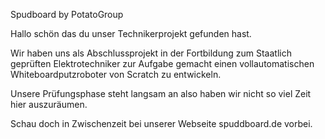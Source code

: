Spudboard by PotatoGroup

Hallo schön das du unser Technikerprojekt gefunden hast.

Wir haben uns als Abschlussprojekt in der Fortbildung zum Staatlich geprüften Elektrotechniker zur Aufgabe gemacht einen vollautomatischen Whiteboardputzroboter von Scratch zu entwickeln.

Unsere Prüfungsphase steht langsam an also haben wir nicht so viel Zeit hier auszuräumen.

Schau doch in Zwischenzeit bei unserer Webseite spuddboard.de vorbei.

